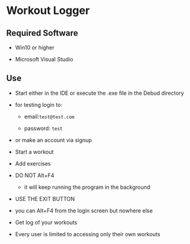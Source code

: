 # Workout Logger

## Required Software

- Win10 or higher

- Microsoft Visual Studio

## Use

- Start either in the IDE or execute the .exe file in the Debud directory

- for testing login to:
  
  - email:`test@test.com`
  
  - password: `test`

- or make an account via signup

- Start a workout

- Add exercises

- DO NOT Alt+F4
  
  - it will keep running the program in the background

- USE THE EXIT BUTTON

- you can Alt+F4 from the login screen but nowhere else

- Get log of your workouts

- Every user is limited to accessing only their own workouts
